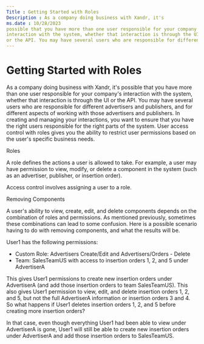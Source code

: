 ```yaml
---
Title : Getting Started with Roles
Description : As a company doing business with Xandr, it's
ms.date : 10/28/2023
possible that you have more than one user responsible for your company's
interaction with the system, whether that interaction is through the UI
or the API. You may have several users who are responsible for different
---
```



# Getting Started with Roles



As a company doing business with Xandr, it's
possible that you have more than one user responsible for your company's
interaction with the system, whether that interaction is through the UI
or the API. You may have several users who are responsible for different
advertisers and publishers, and for different aspects of working with
those advertisers and publishers. In creating and managing your
interactions, you want to ensure that you have the right users
responsible for the right parts of the system. User access control with
roles gives you the ability to restrict user permissions based on the
user's specific business needs.

Roles

A role defines the actions a user is allowed to take. For example, a
user may have permission to view, modify, or delete a component in the
system (such as an advertiser, publisher, or insertion order).

Access control involves assigning a user to a role.

Removing Components

A user's ability to view, create, edit, and delete components depends on
the combination of roles and permissions. As mentioned previously,
sometimes these combinations can lead to some confusion. Here is a
possible scenario having to do with removing components, and what the
results will be.


User1 has the following permissions:

- Custom Role: Advertisers Create/Edit and Advertisers/Orders - Delete
- Team: SalesTeamUS with access to insertion orders 1, 2, and 5 under
  AdvertiserA



This gives User1 permissions to create new insertion orders under
AdvertiserA (and add those insertion orders to team SalesTeamUS). This
also gives User1 permission to view, edit, and delete insertion orders
1, 2, and 5, but not the full AdvertiserA information or insertion
orders 3 and 4. So what happens if User1 deletes insertion orders 1, 2,
and 5 before creating more insertion orders?

In that case, even though everything User1 had been able to view under
AdvertiserA is gone, User1 will still be able to create new insertion
orders under AdvertiserA and add those insertion orders to SalesTeamUS.




